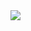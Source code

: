 <image src="https://github.com/MadameSolette/Stylus/blob/master/lichess.org/Light%20Themes/minimalistic-lobby/images/minimalistic-lobby-light.png">
